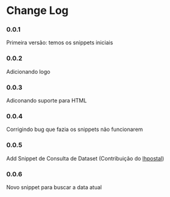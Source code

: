 # Change Log

### 0.0.1

Primeira versão: temos os snippets iniciais

### 0.0.2 

Adicionando logo

### 0.0.3

Adiconando suporte para HTML

### 0.0.4 

Corrigindo bug que fazia os snippets não funcionarem

### 0.0.5

Add Snippet de Consulta de Dataset (Contribuição do [lhpostal](https://github.com/lhpostal))

### 0.0.6

Novo snippet para buscar a data atual